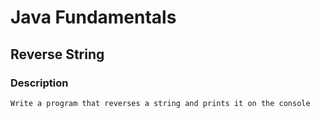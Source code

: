 # Java Fundamentals

## Reverse String

### Description
    Write a program that reverses a string and prints it on the console

